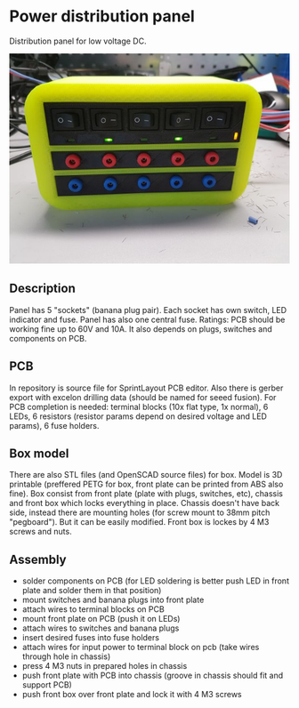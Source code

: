 # Power distribution panel

Distribution panel for low voltage DC.

![Panel photo](https://raw.githubusercontent.com/spamik/power_distribution_panel/master/pdp_photo.jpg)

## Description
Panel has 5 "sockets" (banana plug pair). Each socket has own switch, LED indicator and fuse. Panel has also one central fuse. Ratings: PCB should be working fine up to 60V and 10A. It also depends on plugs, switches and components on PCB.

## PCB
In repository is source file for SprintLayout PCB editor. Also there is gerber export with excelon drilling data (should be named for seeed fusion). For PCB completion is needed: terminal blocks (10x flat type, 1x normal), 6 LEDs, 6 resistors (resistor params depend on desired voltage and LED params), 6 fuse holders.

## Box model
There are also STL files (and OpenSCAD source files) for box. Model is 3D printable (preffered PETG for box, front plate can be printed from ABS also fine). Box consist from front plate (plate with plugs, switches, etc), chassis and front box which locks everything in place. Chassis doesn't have back side, instead there are mounting holes (for screw mount to 38mm pitch "pegboard"). But it can be easily modified. Front box is lockes by 4 M3 screws and nuts.

## Assembly
- solder components on PCB (for LED soldering is better push LED in front plate and solder them in that position)
- mount switches and banana plugs into front plate
- attach wires to terminal blocks on PCB
- mount front plate on PCB (push it on LEDs)
- attach wires to switches and banana plugs
- insert desired fuses into fuse holders
- attach wires for input power to terminal block on pcb (take wires through hole in chassis)
- press 4 M3 nuts in prepared holes in chassis
- push front plate with PCB into chassis (groove in chassis should fit and support PCB)
- push front box over front plate and lock it with 4 M3 screws
